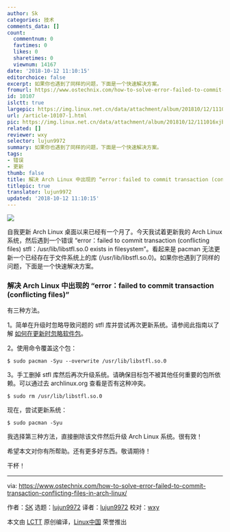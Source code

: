 ```yaml
---
author: Sk
categories: 技术
comments_data: []
count:
  commentnum: 0
  favtimes: 0
  likes: 0
  sharetimes: 0
  viewnum: 14167
date: '2018-10-12 11:10:15'
editorchoice: false
excerpt: 如果你也遇到了同样的问题，下面是一个快速解决方案。
fromurl: https://www.ostechnix.com/how-to-solve-error-failed-to-commit-transaction-conflicting-files-in-arch-linux/
id: 10107
islctt: true
largepic: https://img.linux.net.cn/data/attachment/album/201810/12/111016xjbqntj6f2qbvezb.png
url: /article-10107-1.html
pic: https://img.linux.net.cn/data/attachment/album/201810/12/111016xjbqntj6f2qbvezb.png.thumb.jpg
related: []
reviewer: wxy
selector: lujun9972
summary: 如果你也遇到了同样的问题，下面是一个快速解决方案。
tags:
- 错误
- 更新
thumb: false
title: 解决 Arch Linux 中出现的 “error：failed to commit transaction (conflicting file
titlepic: true
translator: lujun9972
updated: '2018-10-12 11:10:15'
---
```


![](/data/attachment/album/201810/12/111016xjbqntj6f2qbvezb.png)


自我更新 Arch Linux 桌面以来已经有一个月了。今天我试着更新我的 Arch Linux 系统，然后遇到一个错误 “error：failed to commit transaction (conflicting files) stfl：/usr/lib/libstfl.so.0 exists in filesystem”。看起来是 pacman 无法更新一个已经存在于文件系统上的库 (/usr/lib/libstfl.so.0)。如果你也遇到了同样的问题，下面是一个快速解决方案。


### 解决 Arch Linux 中出现的 “error：failed to commit transaction (conflicting files)”


有三种方法。


1。简单在升级时忽略导致问题的 stfl 库并尝试再次更新系统。请参阅此指南以了解 [如何在更新时忽略软件包](https://www.ostechnix.com/safely-ignore-package-upgraded-arch-linux/)。


2。使用命令覆盖这个包：



```
$ sudo pacman -Syu --overwrite /usr/lib/libstfl.so.0
```

3。手工删掉 stfl 库然后再次升级系统。请确保目标包不被其他任何重要的包所依赖。可以通过去 archlinux.org 查看是否有这种冲突。



```
$ sudo rm /usr/lib/libstfl.so.0
```

现在，尝试更新系统：



```
$ sudo pacman -Syu
```

我选择第三种方法，直接删除该文件然后升级 Arch Linux 系统。很有效！


希望本文对你有所帮助。还有更多好东西。敬请期待！


干杯！




---


via: <https://www.ostechnix.com/how-to-solve-error-failed-to-commit-transaction-conflicting-files-in-arch-linux/>


作者：[SK](https://www.ostechnix.com/author/sk/) 选题：[lujun9972](https://github.com/lujun9972) 译者：[lujun9972](https://github.com/lujun9972) 校对：[wxy](https://github.com/wxy)


本文由 [LCTT](https://github.com/LCTT/TranslateProject) 原创编译，[Linux中国](https://linux.cn/) 荣誉推出